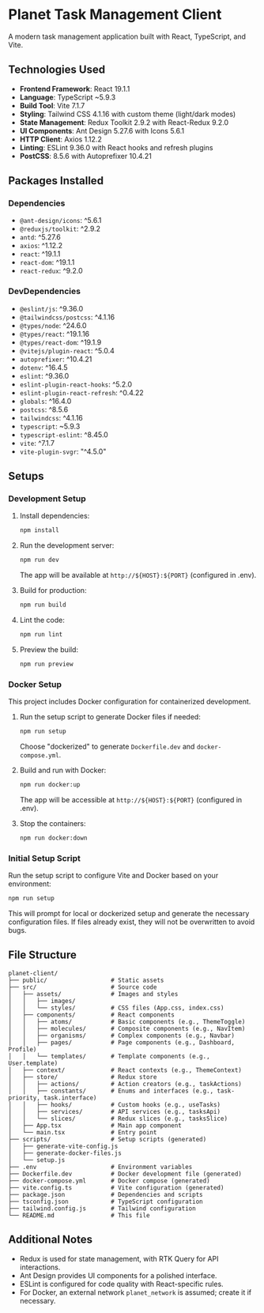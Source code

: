 # Planet Task Management Client

A modern task management application built with React, TypeScript, and Vite.

## Technologies Used

- **Frontend Framework**: React 19.1.1
- **Language**: TypeScript ~5.9.3
- **Build Tool**: Vite 7.1.7
- **Styling**: Tailwind CSS 4.1.16 with custom theme (light/dark modes)
- **State Management**: Redux Toolkit 2.9.2 with React-Redux 9.2.0
- **UI Components**: Ant Design 5.27.6 with Icons 5.6.1
- **HTTP Client**: Axios 1.12.2
- **Linting**: ESLint 9.36.0 with React hooks and refresh plugins
- **PostCSS**: 8.5.6 with Autoprefixer 10.4.21

## Packages Installed

### Dependencies
- `@ant-design/icons`: ^5.6.1
- `@reduxjs/toolkit`: ^2.9.2
- `antd`: ^5.27.6
- `axios`: ^1.12.2
- `react`: ^19.1.1
- `react-dom`: ^19.1.1
- `react-redux`: ^9.2.0

### DevDependencies
- `@eslint/js`: ^9.36.0
- `@tailwindcss/postcss`: ^4.1.16
- `@types/node`: ^24.6.0
- `@types/react`: ^19.1.16
- `@types/react-dom`: ^19.1.9
- `@vitejs/plugin-react`: ^5.0.4
- `autoprefixer`: ^10.4.21
- `dotenv`: ^16.4.5
- `eslint`: ^9.36.0
- `eslint-plugin-react-hooks`: ^5.2.0
- `eslint-plugin-react-refresh`: ^0.4.22
- `globals`: ^16.4.0
- `postcss`: ^8.5.6
- `tailwindcss`: ^4.1.16
- `typescript`: ~5.9.3
- `typescript-eslint`: ^8.45.0
- `vite`: ^7.1.7
- `vite-plugin-svgr`: "^4.5.0"

## Setups

### Development Setup
1. Install dependencies:
   ```bash
   npm install
   ```
2. Run the development server:
   ```bash
   npm run dev
   ```
   The app will be available at `http://${HOST}:${PORT}` (configured in .env).

3. Build for production:
   ```bash
   npm run build
   ```

4. Lint the code:
   ```bash
   npm run lint
   ```

5. Preview the build:
   ```bash
   npm run preview
   ```

### Docker Setup
This project includes Docker configuration for containerized development.

1. Run the setup script to generate Docker files if needed:
   ```bash
   npm run setup
   ```
   Choose "dockerized" to generate `Dockerfile.dev` and `docker-compose.yml`.

2. Build and run with Docker:
   ```bash
   npm run docker:up
   ```
   The app will be accessible at `http://${HOST}:${PORT}` (configured in .env).

3. Stop the containers:
   ```bash
   npm run docker:down
   ```

### Initial Setup Script
Run the setup script to configure Vite and Docker based on your environment:
```bash
npm run setup
```
This will prompt for local or dockerized setup and generate the necessary configuration files. If files already exist, they will not be overwritten to avoid bugs.

## File Structure

```
planet-client/
├── public/                  # Static assets
├── src/                     # Source code
│   ├── assets/              # Images and styles
│   │   ├── images/
│   │   └── styles/          # CSS files (App.css, index.css)
│   ├── components/          # React components
│   │   ├── atoms/           # Basic components (e.g., ThemeToggle)
│   │   ├── molecules/       # Composite components (e.g., NavItem)
│   │   ├── organisms/       # Complex components (e.g., Navbar)
│   │   ├── pages/           # Page components (e.g., Dashboard, Profile)
│   │   └── templates/       # Template components (e.g., User.template)
│   ├── context/             # React contexts (e.g., ThemeContext)
│   ├── store/               # Redux store
│   │   ├── actions/         # Action creators (e.g., taskActions)
│   │   ├── constants/       # Enums and interfaces (e.g., task-priority, task.interface)
│   │   ├── hooks/           # Custom hooks (e.g., useTasks)
│   │   ├── services/        # API services (e.g., tasksApi)
│   │   └── slices/          # Redux slices (e.g., tasksSlice)
│   ├── App.tsx              # Main app component
│   └── main.tsx             # Entry point
├── scripts/                 # Setup scripts (generated)
│   ├── generate-vite-config.js
│   ├── generate-docker-files.js
│   └── setup.js
├── .env                     # Environment variables
├── Dockerfile.dev           # Docker development file (generated)
├── docker-compose.yml       # Docker compose (generated)
├── vite.config.ts           # Vite configuration (generated)
├── package.json             # Dependencies and scripts
├── tsconfig.json            # TypeScript configuration
├── tailwind.config.js       # Tailwind configuration
└── README.md                # This file
```

## Additional Notes

- Redux is used for state management, with RTK Query for API interactions.
- Ant Design provides UI components for a polished interface.
- ESLint is configured for code quality with React-specific rules.
- For Docker, an external network `planet_network` is assumed; create it if necessary.
